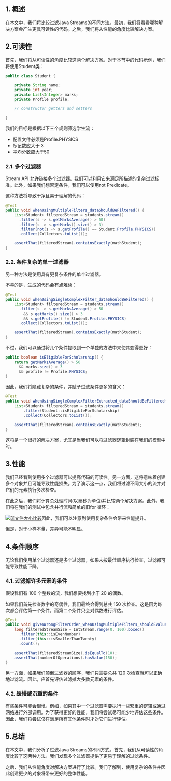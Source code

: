 ## 1. 概述

在本文中，我们将比较过滤Java Streams的不同方法。最初，我们将看看哪种解决方案会产生更具可读性的代码。之后，我们将从性能的角度比较解决方案。

## 2.可读性

首先，我们将从可读性的角度比较这两个解决方案。对于本节中的代码示例，我们将使用Student类：

```java
public class Student {

    private String name;
    private int year;
    private List<Integer> marks;
    private Profile profile;

    // constructor getters and setters

}
```

我们的目标是根据以下三个规则筛选学生流：

-   配置文件必须是Profile.PHYSICS
-   标记数应大于 3
-   平均分数应大于50

### 2.1. 多个过滤器

Stream API 允许链接多个过滤器。我们可以利用它来满足所描述的复杂过滤标准。此外，如果我们想否定条件，我们可以使用not Predicate。

这种方法将导致干净且易于理解的代码：

```java
@Test
public void whenUsingMultipleFilters_dataShouldBeFiltered() {
    List<Student> filteredStream = students.stream()
      .filter(s -> s.getMarksAverage() > 50)
      .filter(s -> s.getMarks().size() > 3)
      .filter(not(s -> s.getProfile() == Student.Profile.PHYSICS))
      .collect(Collectors.toList());

    assertThat(filteredStream).containsExactly(mathStudent);
}
```

### 2.2. 条件复杂的单一过滤器

另一种方法是使用具有更复杂条件的单个过滤器。

不幸的是，生成的代码会有点难读：

```java
@Test
public void whenUsingSingleComplexFilter_dataShouldBeFiltered() {
    List<Student> filteredStream = students.stream()
      .filter(s -> s.getMarksAverage() > 50 
        && s.getMarks().size() > 3 
        && s.getProfile() != Student.Profile.PHYSICS)
      .collect(Collectors.toList());

    assertThat(filteredStream).containsExactly(mathStudent);
}
```

不过，我们可以通过将几个条件提取到一个单独的方法中来使其变得更好：

```java
public boolean isEligibleForScholarship() {
    return getMarksAverage() > 50
      && marks.size() > 3
      && profile != Profile.PHYSICS;
}
```

因此，我们将隐藏复杂的条件，并赋予过滤条件更多的含义：

```java
@Test
public void whenUsingSingleComplexFilterExtracted_dataShouldBeFiltered() {
    List<Student> filteredStream = students.stream()
        .filter(Student::isEligibleForScholarship)
        .collect(Collectors.toList());

    assertThat(filteredStream).containsExactly(mathStudent);
}
```

这将是一个很好的解决方案，尤其是当我们可以将过滤器逻辑封装在我们的模型中时。 

## 3.性能

我们已经看到使用多个过滤器可以提高代码的可读性。另一方面，这将意味着创建多个对象并且可能导致性能损失。为了演示这一点，我们将过滤不同大小的流并对它们的元素执行多次检查。

在此之后，我们将计算总处理时间(以毫秒为单位)并比较两个解决方案。此外，我们将在我们的测试中包含并行流和简单的旧for 循环：

 

[![流文件大小比较](https://www.baeldung.com/wp-content/uploads/2022/08/stream-filer-size-comparisson.jpg)](https://www.baeldung.com/wp-content/uploads/2022/08/stream-filer-size-comparisson.jpg)因此，我们可以注意到使用复杂条件会带来性能提升。 

但是，对于小样本量，差异可能不明显。

## 4.条件顺序

无论我们使用单个过滤器还是多个过滤器，如果未按最佳顺序执行检查，过滤都可能导致性能下降。

### 4.1. 过滤掉许多元素的条件

假设我们有 100 个整数的流，我们想要找到小于 20 的偶数。

如果我们首先检查数字的奇偶性，我们最终会得到总共 150 次检查。这是因为每次都会评估第一个条件，而第二个条件只会对偶数进行评估。

```java
@Test
public void givenWrongFilterOrder_whenUsingMultipleFilters_shouldEvaluateManyConditions() {
    long filteredStreamSize = IntStream.range(0, 100).boxed()
      .filter(this::isEvenNumber)
      .filter(this::isSmallerThanTwenty)
      .count();

    assertThat(filteredStreamSize).isEqualTo(10);
    assertThat(numberOfOperations).hasValue(150);
}
```

另一方面，如果我们颠倒过滤器的顺序，我们只需要总共 120 次检查就可以正确地过滤流。因此，应首先评估过滤掉大多数元素的条件。

### 4.2. 缓慢或沉重的条件

有些条件可能会很慢。例如，如果其中一个过滤器需要执行一些繁重的逻辑或通过网络进行外部调用。为了获得更好的性能，我们将尝试尽可能少地评估这些条件。因此，我们将尝试仅在满足所有其他条件时才对它们进行评估。

## 5.总结

在本文中，我们分析了过滤Java Streams的不同方式。首先，我们从可读性的角度比较了这两种方法。我们发现多个过滤器提供了更易于理解的过滤条件。

之后，我们从性能角度对解决方案进行了比较。我们了解到，使用复杂的条件并因此创建更少的对象将带来更好的整体性能。